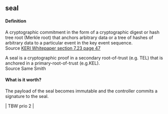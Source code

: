 ## seal

<h4>Definition</h4><p>A cryptographic commitment in the form of a cryptographic digest or hash tree root (Merkle root) that anchors arbitrary data or a tree of hashes of arbitrary data to a particular event in the key event sequence.<br>Source <a href="https://github.com/SmithSamuelM/Papers/blob/master/whitepapers/KERI_WP_2.x.web.pdf">KERI Whitepaper section 7.23 page 47</a></p><p>A seal is a cryptographic proof in a secondary root-of-trust (e.g. TEL) that is anchored in a primary-root-of-trust (e.g.KEL).<br>Source Same Smith</p><h4>What is it worth?</h4><p>The payload of the seal becomes immutable and the controller commits a signature to the seal.</p><p>| TBW prio 2 |</p>

